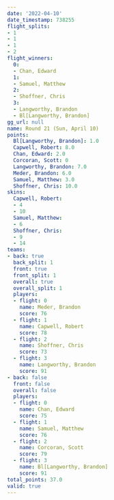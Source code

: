 ```yaml
---
date: '2022-04-10'
date_timestamp: 738255
flight_splits:
- 1
- 1
- 1
- 2
flight_winners:
  0:
  - Chan, Edward
  1:
  - Samuel, Matthew
  2:
  - Shoffner, Chris
  3:
  - Langworthy, Brandon
  - Bl[Langworthy, Brandon]
gg_url: null
name: Round 21 (Sun, April 10)
points:
  Bl[Langworthy, Brandon]: 1.0
  Capwell, Robert: 8.0
  Chan, Edward: 2.0
  Corcoran, Scott: 0
  Langworthy, Brandon: 7.0
  Meder, Brandon: 6.0
  Samuel, Matthew: 3.0
  Shoffner, Chris: 10.0
skins:
  Capwell, Robert:
  - 4
  - 10
  Samuel, Matthew:
  - 6
  Shoffner, Chris:
  - 9
  - 14
teams:
- back: true
  back_split: 1
  front: true
  front_split: 1
  overall: true
  overall_split: 1
  players:
  - flight: 0
    name: Meder, Brandon
    score: 76
  - flight: 1
    name: Capwell, Robert
    score: 78
  - flight: 2
    name: Shoffner, Chris
    score: 73
  - flight: 3
    name: Langworthy, Brandon
    score: 91
- back: false
  front: false
  overall: false
  players:
  - flight: 0
    name: Chan, Edward
    score: 75
  - flight: 1
    name: Samuel, Matthew
    score: 76
  - flight: 2
    name: Corcoran, Scott
    score: 79
  - flight: 3
    name: Bl[Langworthy, Brandon]
    score: 91
total_points: 37.0
valid: true
---
```

